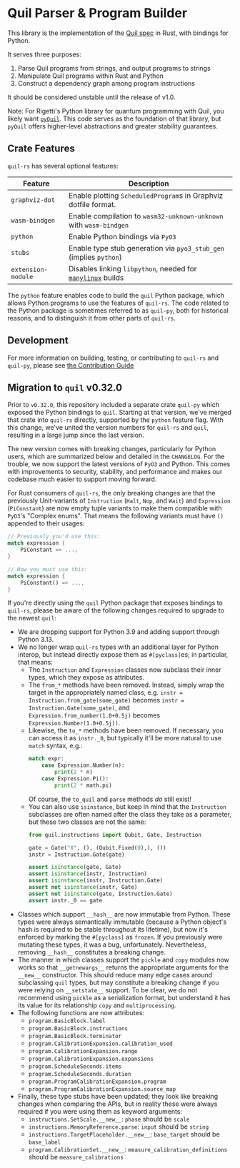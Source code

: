 # Quil Parser & Program Builder

This library is the implementation of the [Quil spec][quil-spec] in Rust, with bindings for Python.

It serves three purposes:

1. Parse Quil programs from strings, and output programs to strings
2. Manipulate Quil programs within Rust and Python
3. Construct a dependency graph among program instructions

It should be considered unstable until the release of v1.0.

Note: For Rigetti's Python library for quantum programming with Quil, you likely want [`pyQuil`][].
This code serves as the foundation of that library,
but `pyQuil` offers higher-level abstractions and greater stability guarantees.

[quil-spec]: https://github.com/quil-lang/quil
[`pyQuil`]: https://github.com/rigetti/pyquil

## Crate Features

`quil-rs` has several optional features:

| Feature            | Description                                                           |
|--------------------|-----------------------------------------------------------------------|
| `graphviz-dot`     | Enable plotting `ScheduledProgram`s in Graphviz dotfile format.       |
| `wasm-bindgen`     | Enable compilation to `wasm32-unknown-unknown` with `wasm-bindgen`    |
| `python`           | Enable Python bindings via `PyO3`                                     |
| `stubs`            | Enable type stub generation via `pyo3_stub_gen` (implies `python`)    |
| `extension-module` | Disables linking `libpython`, needed for [`manylinux`][extmod] builds |

The `python` feature enables code to build the `quil` Python package,
which allows Python programs to use the features of `quil-rs`.
The code related to the Python package is sometimes referred to as `quil-py`,
both for historical reasons, and to distinguish it from other parts of `quil-rs`.

[extmod]: https://pyo3.rs/v0.25.1/building-and-distribution.html#the-extension-module-feature

## Development

For more information on building, testing, or contributing to `quil-rs` and `quil-py`,
please see [the Contribution Guide][contributing.md]

[contributing.md]: https://github.com/rigetti/quil-rs/blob/main/CONTRIBUTING.md

## Migration to `quil` v0.32.0

Prior to `v0.32.0`, this repository included a separate crate `quil-py`
which exposed the Python bindings to `quil`.
Starting at that version, we've merged that crate into `quil-rs` directly,
supported by the `python` feature flag.
With this change, we've united the version numbers for `quil-rs` and `quil`,
resulting in a large jump since the last version.

The new version comes with breaking changes, particularly for Python users,
which are summarized below and detailed in the `CHANGELOG`.
For the trouble, we now support the latest versions of `PyO3` and Python.
This comes with improvements to security, stability, and performance
and makes our codebase much easier to support moving forward.

For Rust consumers of `quil-rs`, the only breaking changes
are that the previously Unit-variants of
`Instruction` (`Halt`, `Nop`, and `Wait`) and `Expression` (`PiConstant`)
are now empty tuple variants to make them compatible with `PyO3`'s "Complex enums".
That means the following variants must have `()` appended to their usages:

```rust
// Previously you'd use this:
match expression {
    PiConstant => ...,
}

// Now you must use this:
match expression {
    PiConstant() => ...,
}
```

If you're directly using the `quil` Python package that exposes bindings to `quil-rs`,
please be aware of the following changes required to upgrade to the newest `quil`:

- We are dropping support for Python 3.9 and adding support through Python 3.13.
- We no longer wrap `quil-rs` types with an additional layer for Python interop,
    but instead directly expose them as `#[pyclass]`es; in particular, that means:
    - The `Instruction` and `Expression` classes now subclass their inner types,
        which they expose as attributes.
    - The `from_*` methods have been removed.
        Instead, simply wrap the target in the appropriately named class,
        e.g. `instr = Instruction.from_gate(some_gate)`
        becomes `instr = Instruction.Gate(some_gate)`,
        and `Expression.from_number(1.0+0.5j)`
        becomes `Expression.Number(1.0+0.5j))`.
    - Likewise, the `to_*` methods have been removed.
        If necessary, you can access it as `instr._0`,
        but typically it'll be more natural to use `match` syntax, e.g.:
        ```python
        match expr:
            case Expression.Number(n):
                print(2 * n)
            case Expression.Pi():
                print(2 * math.pi)
        ```
        Of course, the `to_quil` and `parse` methods _do_ still exist!
    - You can also use `isinstance`, but keep in mind that the `Instruction` subclasses
        are often named after the class they take as a parameter,
        but these two classes are not the same:
        ```python
        from quil.instructions import Qubit, Gate, Instruction

        gate = Gate("X", (), (Qubit.Fixed(0),), ())
        instr = Instruction.Gate(gate)

        assert isinstance(gate, Gate)
        assert isinstance(instr, Instruction)
        assert isinstance(instr, Instruction.Gate)
        assert not isinstance(instr, Gate)
        assert not isinstance(gate, Instruction.Gate)
        assert instr._0 == gate
        ```
- Classes which support `__hash__` are now immutable from Python.
    These types were always semantically immutable
    (because a Python object's hash is required to be stable throughout its lifetime),
    but now it's enforced by marking the `#[pyclass]` as `frozen`.
    If you previously were mutating these types, it was a bug, unfortunately.
    Nevertheless, removing `__hash__` constitutes a breaking change.
- The manner in which classes support the `pickle` and `copy` modules now works 
    so that `__getnewargs__` returns the appropriate arguments for the `__new__` constructor.
    This should reduce many edge cases around subclassing `quil` types,
    but may constitute a breaking change if you were relying on `__setstate__` support.
    To be clear, we do not recommend using `pickle` as a serialization format,
    but understand it has its value for its relationship `copy` and `multiprocessing`.
- The following functions are now attributes:
    - `program.BasicBlock.label`
    - `program.BasicBlock.instructions`
    - `program.BasicBlock.terminator`
    - `program.CalibrationExpansion.calibration_used`
    - `program.CalibrationExpansion.range`
    - `program.CalibrationExpansion.expansions`
    - `program.ScheduleSeconds.items`
    - `program.ScheduleSeconds.duration`
    - `program.ProgramCalibrationExpansion.program`
    - `program.ProgramCalibrationExpansion.source_map`
- Finally, these type stubs have been updated;
    they look like breaking changes when comparing the APIs,
    but in reality these were always required if you were using them as keyword arguments:
    - `instructions.SetScale.__new__`: `phase` should be `scale`
    - `instructions.MemoryReference.parse`: `input` should be `string`
    - `instructions.TargetPlaceholder.__new__`: `base_target` should be `base_label`
    - `program.CalibrationSet.__new__`: `measure_calibration_definitions` should be `measure_calibrations`

